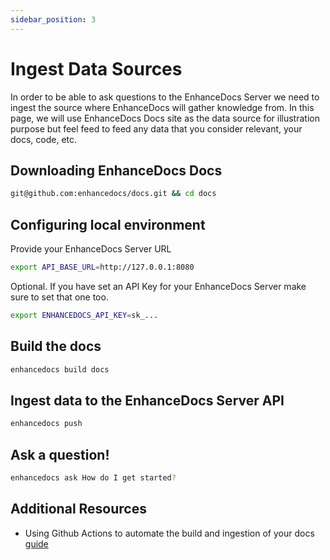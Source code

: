 ```yaml
---
sidebar_position: 3
---
```


# Ingest Data Sources

In order to be able to ask questions to the EnhanceDocs Server we need to ingest the source where EnhanceDocs will gather knowledge from.
In this page, we will use EnhanceDocs Docs site as the data source for illustration purpose but feel feed to feed any data that you consider relevant, your docs, code, etc.


## Downloading EnhanceDocs Docs

```bash
git@github.com:enhancedocs/docs.git && cd docs
```

## Configuring local environment

Provide your EnhanceDocs Server URL

```bash
export API_BASE_URL=http://127.0.0.1:8080
```

Optional. If you have set an API Key for your EnhanceDocs Server make sure to set that one too.
```bash
export ENHANCEDOCS_API_KEY=sk_...
```

## Build the docs

```bash
enhancedocs build docs
```

## Ingest data to the EnhanceDocs Server API

```bash
enhancedocs push
```

## Ask a question!

```bash
enhancedocs ask How do I get started?
```

## Additional Resources
- Using Github Actions to automate the build and ingestion of your docs [guide](../managed/getting-started/configure-cd#option-a-using-enhancedocs-github-action)
